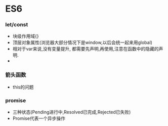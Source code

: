 # ES6

### let/const

- 块级作用域{}
- 顶层对象属性(浏览器大部分情况下是window,以后会统一起来用global)
- 相对于var来说,没有变量提升, 都需要先声明,再使用,注意在函数中的隐藏的声明.
- ​

### 箭头函数 

- this的问题

### promise 

- 三种状态(Pending进行中,Resolved已完成,Rejected已失败)
- Promise代表一个异步操作

### 



